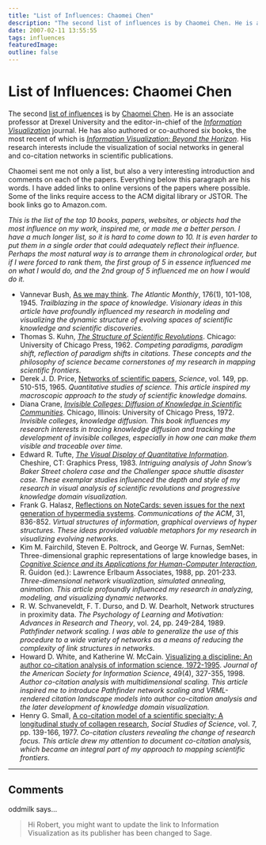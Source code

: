 ```yaml
---
title: "List of Influences: Chaomei Chen"
description: "The second list of influences is by Chaomei Chen. He is an associate professor at Drexel University and the editor-in-chief of the Information Visualization journal. He has also authored or co-authored six books, the most recent of which is Information Visualization: Beyond the Horizon. His research interests include the visualization of social networks in general and co-citation networks in scientific publications."
date: 2007-02-11 13:55:55
tags: influences
featuredImage: 
outline: false
---
```


# List of Influences: Chaomei Chen

The second <a href="/tag/influences">list of influences</a> is by <a href="http://www.pages.drexel.edu/~cc345/">Chaomei Chen</a>. He is an associate professor at Drexel University and the editor-in-chief of the <em><a href="http://www.palgrave-journals.com/ivs/index.html">Information Visualization</a></em> journal. He has also authored or co-authored six books, the most recent of which is <em><a href="http://www.amazon.com/exec/obidos/ASIN/1852337893/">Information Visualization: Beyond the Horizon</a></em>. His research interests include the visualization of social networks in general and co-citation networks in scientific publications.

Chaomei sent me not only a list, but also a very interesting introduction and comments on each of the papers. Everything below this paragraph are his words. I have added links to online versions of the papers where possible. Some of the links require access to the ACM digital library or JSTOR. The book links go to Amazon.com.

<em>This is the list of the top 10 books, papers, websites, or objects had the most influence on my work, inspired me, or made me a better person. I have a much longer list, so it is hard to come down to 10. It is even harder to put them in a single order that could adequately reflect their influence. Perhaps the most natural way is to arrange them in chronological order, but if I were forced to rank them, the first group of 5 in essence influenced me on what I would do, and the 2nd group of 5 influenced me on how I would do it.</em>

- Vannevar Bush, <a href="http://www.theatlantic.com/doc/194507/bush">As we may think</a>. <em>The Atlantic Monthly</em>, 176(1), 101-108, 1945. <em>Trailblazing in the space of knowledge. Visionary ideas in this article have profoundly influenced my research in modeling and visualizing the dynamic structure of evolving spaces of scientific knowledge and scientific discoveries.</em>
- Thomas S. Kuhn, <em><a href="http://www.amazon.com/Structure-Scientific-Revolutions-Thomas-Kuhn/dp/0226458083">The Structure of Scientific Revolutions</a></em>. Chicago: University of Chicago Press, 1962. <em>Competing paradigms, paradigm shift, reflection of paradigm shifts in citations. These concepts and the philosophy of science became cornerstones of my research in mapping scientific frontiers.</em>
- Derek J. D. Price, <a href="http://www.garfield.library.upenn.edu/papers/pricenetworks1965.pdf">Networks of scientific papers</a>, <em>Science</em>, vol. 149, pp. 510-515, 1965. <em>Quantitative studies of science. This article inspired my macroscopic approach to the study of scientific knowledge domains.</em>
- Diana Crane, <em><a href="http://www.amazon.com/Invisible-Colleges-Diffusion-Scientific-Communities/dp/0226118576/">Invisible Colleges: Diffusion of Knowledge in Scientific Communities</a></em>. Chicago, Illinois: University of Chicago Press, 1972. <em>Invisible colleges, knowledge diffusion. This book influences my research interests in tracing knowledge diffusion and tracking the development of invisible colleges, especially in how one can make them visible and traceable over time.</em>
- Edward R. Tufte, <em><a href="http://www.amazon.com/Visual-Display-Quantitative-Information/dp/0961392142">The Visual Display of Quantitative Information</a></em>. Cheshire, CT: Graphics Press, 1983. <em>Intriguing analysis of John Snow’s Baker Street cholera case and the Challenger space shuttle disaster case. These exemplar studies influenced the depth and style of my research in visual analysis of scientific revolutions and progressive knowledge domain visualization.</em>
- Frank G. Halasz, <a href="http://portal.acm.org/citation.cfm?id=48514&amp;dl=">Reflections on NoteCards: seven issues for the next generation of hypermedia systems</a>. <em>Communications of the ACM</em>, 31, 836-852. <em>Virtual structures of information, graphical overviews of hyper structures. These ideas provided valuable metaphors for my research in visualizing evolving networks.</em>
- Kim M. Fairchild, Steven E. Poltrock, and George W. Furnas, SemNet: Three-dimensional graphic representations of large knowledge bases, in <em><a href="http://www.amazon.com/COGNITIVE-SCIENCE-APPLICATION-Interacting-Computers/dp/0898598842">Cognitive Science and its Applications for Human-Computer Interaction</a></em>, R. Guidon (ed.): Lawrence Erlbaum Associates, 1988, pp. 201-233. <em>Three-dimensional network visualization, simulated annealing, animation. This article profoundly influenced my research in analyzing, modeling, and visualizing dynamic networks.</em>
- R. W. Schvaneveldt, F. T. Durso, and D. W. Dearholt, Network structures in proximity data. <em>The Psychology of Learning and Motivation: Advances in Research and Theory</em>, vol. 24, pp. 249-284, 1989. <em>Pathfinder network scaling. I was able to generalize the use of this procedure to a wide variety of networks as a means of reducing the complexity of link structures in networks.</em>
- Howard D. White, and Katherine W. McCain. <a href="http://www.asis.org/Publications/JASIS/Best_Jasist/1998WhiteandMcCain.pdf">Visualizing a discipline: An author co-citation analysis of information science, 1972-1995</a>. <em>Journal of the American Society for Information Science</em>, 49(4), 327-355, 1998. <em> Author co-citation analysis with multidimensional scaling. This article inspired me to introduce Pathfinder network scaling and VRML-rendered citation landscape models into author co-citation analysis and the later development of knowledge domain visualization.</em>
- Henry G. Small, <a href="http://links.jstor.org/sici?sici=0306-3127(197705)7%3A2%3C139%3AACMOAS%3E2.0.CO%3B2-J">A co-citation model of a scientific specialty: A longitudinal study of collagen research</a>, <em>Social Studies of Science</em>, vol. 7, pp. 139-166, 1977. <em>Co-citation clusters revealing the change of research focus. This article drew my attention to document co-citation analysis, which became an integral part of my approach to mapping scientific frontiers.</em>


<PostedBy />


<aside class="comments">

---
## Comments

oddmilk says…
>	Hi Robert, you might want to update the link to Information Visualization as its publisher has been changed to Sage.

</aside>

